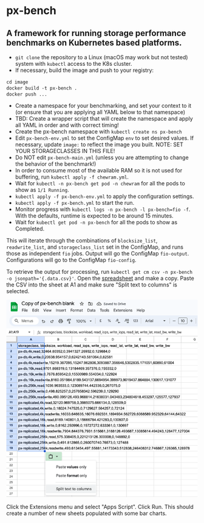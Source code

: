 # px-bench

## A framework for running storage performance benchmarks on Kubernetes based platforms. 

* `git clone` the repository to a Linux (macOS may work but not tested) system with `kubectl` access to the K8s cluster.
* If necessary, build the image and push to your registry:
```
cd image
docker build -t px-bench .
docker push ...
```
* Create a namespace for your benchmarking, and set your context to it (or ensure that you are applying all YAML below to that namespace)
* TBD: Create a wrapper script that will create the namespace and apply all YAML in order and with correct timing!
* Create the px-bench namespace with `kubectl create ns px-bench`
* Edit `px-bench-env.yml` to set the ConfigMap `env` to set desired values. If necessary, update `image:` to reflect the image you built. NOTE: SET YOUR STORAGECLASSES IN THIS FILE!
* Do NOT edit `px-bench-main.yml` (unless you are attempting to change the behavior of the benchmark!)
* In order to consume most of the available RAM so it is not used for buffering, run `kubectl apply -f chewram.yml`.
* Wait for `kubectl -n px-bench get pod -n chewram` for all the pods to show as `1/1 Running`.
* `kubectl apply -f px-bench-env.yml` to apply the configuration settings.
* `kubectl apply -f px-bench.yml` to start the run.
* Monitor progress with `kubectl logs -n px-bench -l px-bench=fio -f`. With the defaults, runtime is expected to be around 15 minutes.
* Wait for `kubectl get pod -n px-bench` for all the pods to show as Completed.

This will iterate through the combinations of `blocksize_list`, `readwrite_list`, and `storageclass_list` set in the ConfigMap, and runs those as independent `fio` jobs. Output will go the ConfigMap `fio-output`. Configurations will go to the ConfigMap `fio-config`.

To retrieve the output for processing, run `kubectl get cm csv -n px-bench -o jsonpath='{.data.csv}'`. Open the [spreadsheet](https://docs.google.com/spreadsheets/d/1MZ4yRnZQA59WjcarMTrr2j3BW6X8_3gS68ywdU1BNzQ/edit?usp=sharing) and make a copy. Paste the CSV into the sheet at A1 and make sure "Split text to columns" is selected.

![split values screenshot](/split-values.png?raw=true "Screenshot from Google Sheets")

Click the Extensions menu and select "Apps Script". Click Run. This should create a number of new sheets populated with some bar charts.
